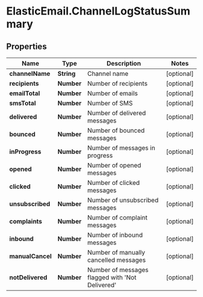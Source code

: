 # ElasticEmail.ChannelLogStatusSummary

## Properties

Name | Type | Description | Notes
------------ | ------------- | ------------- | -------------
**channelName** | **String** | Channel name | [optional] 
**recipients** | **Number** | Number of recipients | [optional] 
**emailTotal** | **Number** | Number of emails | [optional] 
**smsTotal** | **Number** | Number of SMS | [optional] 
**delivered** | **Number** | Number of delivered messages | [optional] 
**bounced** | **Number** | Number of bounced messages | [optional] 
**inProgress** | **Number** | Number of messages in progress | [optional] 
**opened** | **Number** | Number of opened messages | [optional] 
**clicked** | **Number** | Number of clicked messages | [optional] 
**unsubscribed** | **Number** | Number of unsubscribed messages | [optional] 
**complaints** | **Number** | Number of complaint messages | [optional] 
**inbound** | **Number** | Number of inbound messages | [optional] 
**manualCancel** | **Number** | Number of manually cancelled messages | [optional] 
**notDelivered** | **Number** | Number of messages flagged with &#39;Not Delivered&#39; | [optional] 


